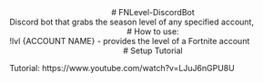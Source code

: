 <div align="center">
# FNLevel-DiscordBot
  </div>
Discord bot that grabs the season level of any specified account,

<div align="center">
# How to use:
    </div>
!lvl {ACCOUNT NAME} - provides the level of a Fortnite account

<div align="center">
  # Setup Tutorial</p>
    </div>
Tutorial: https://www.youtube.com/watch?v=LJuJ6nGPU8U
